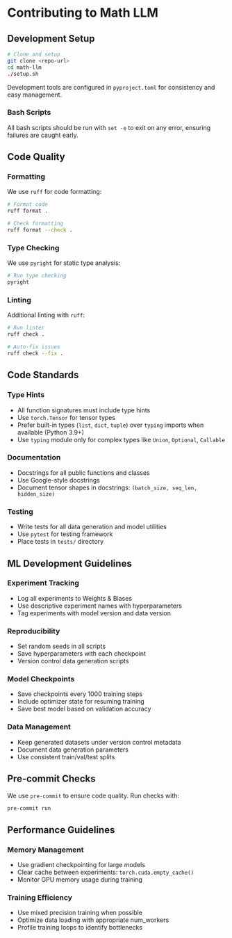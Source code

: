 # Contributing to Math LLM

## Development Setup

```bash
# Clone and setup
git clone <repo-url>
cd math-llm
./setup.sh
```

Development tools are configured in `pyproject.toml` for consistency and easy management.

### Bash Scripts
All bash scripts should be run with `set -e` to exit on any error, ensuring failures are caught early.

## Code Quality

### Formatting
We use `ruff` for code formatting:
```bash
# Format code
ruff format .

# Check formatting
ruff format --check .
```

### Type Checking
We use `pyright` for static type analysis:
```bash
# Run type checking
pyright
```

### Linting
Additional linting with `ruff`:
```bash
# Run linter
ruff check .

# Auto-fix issues
ruff check --fix .
```

## Code Standards

### Type Hints
- All function signatures must include type hints
- Use `torch.Tensor` for tensor types
- Prefer built-in types (`list`, `dict`, `tuple`) over `typing` imports when available (Python 3.9+)
- Use `typing` module only for complex types like `Union`, `Optional`, `Callable`

### Documentation
- Docstrings for all public functions and classes
- Use Google-style docstrings
- Document tensor shapes in docstrings: `(batch_size, seq_len, hidden_size)`

### Testing
- Write tests for all data generation and model utilities
- Use `pytest` for testing framework
- Place tests in `tests/` directory

## ML Development Guidelines

### Experiment Tracking
- Log all experiments to Weights & Biases
- Use descriptive experiment names with hyperparameters
- Tag experiments with model version and data version

### Reproducibility
- Set random seeds in all scripts
- Save hyperparameters with each checkpoint
- Version control data generation scripts

### Model Checkpoints
- Save checkpoints every 1000 training steps
- Include optimizer state for resuming training
- Save best model based on validation accuracy

### Data Management
- Keep generated datasets under version control metadata
- Document data generation parameters
- Use consistent train/val/test splits

## Pre-commit Checks

We use `pre-commit` to ensure code quality. Run checks with:
```bash
pre-commit run
```

## Performance Guidelines

### Memory Management
- Use gradient checkpointing for large models
- Clear cache between experiments: `torch.cuda.empty_cache()`
- Monitor GPU memory usage during training

### Training Efficiency
- Use mixed precision training when possible
- Optimize data loading with appropriate num_workers
- Profile training loops to identify bottlenecks